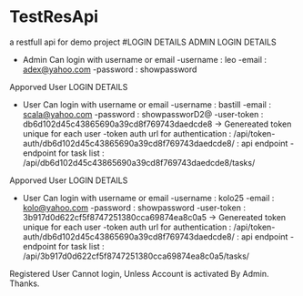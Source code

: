 # TestResApi
a restfull api for demo project
#LOGIN DETAILS
ADMIN LOGIN DETAILS
  - Admin Can login with username or email
    -username :  leo
    -email    : adex@yahoo.com
    -password : showpassword
    
    
Apporved User LOGIN DETAILS
  - User Can login with username or email
    -username :  bastill
    -email    : scala@yahoo.com
    -password : showpassworD2@
    -user-token : db6d102d45c43865690a39cd8f769743daedcde8 -> Genereated token unique for each user
    -token auth url for authentication : /api/token-auth/db6d102d45c43865690a39cd8f769743daedcde8/ : api endpoint
    -endpoint for task list : /api/db6d102d45c43865690a39cd8f769743daedcde8/tasks/
    
     
     
Apporved User LOGIN DETAILS
  - User Can login with username or email
    -username :  kolo25
    -email    : kolo@yahoo.com
    -password :  showpassword
    -user-token : 3b917d0d622cf5f8747251380cca69874ea8c0a5 -> Genereated token unique for each user
    -token auth url for authentication : /api/token-auth/db6d102d45c43865690a39cd8f769743daedcde8/ : api endpoint
    -endpoint for task list :  /api/3b917d0d622cf5f8747251380cca69874ea8c0a5/tasks/
    
    
 Registered User Cannot login, Unless Account is activated By Admin.
 Thanks.
